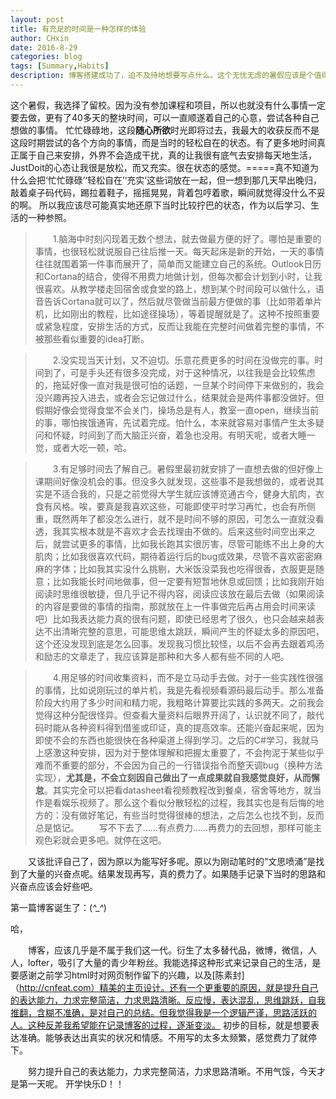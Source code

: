 ```yaml
---
layout: post
title: 有充足的时间是一种怎样的体验
author: CHxin
date: 2016-8-29
categories: blog
tags: [Summary,Habits]
description: 博客搭建成功了，迫不及待地想要写点什么。这个无忧无虑的暑假应该是个值得回味的好题材
---
```


这个暑假，我选择了留校。因为没有参加课程和项目，所以也就没有什么事情一定要去做，更有了40多天的整块时间，可以一直顺遂着自己的心意，尝试各种自己想做的事情。
忙忙碌碌地，这段**随心所欲**时光即将过去，我最大的收获反而不是这段时期尝试的各个方向的事情，而是当时的轻松自在的状态。有了更多地时间真正属于自己来安排，外界不会造成干扰，真的让我很有底气去安排每天地生活，JustDoit的心态让我很是放松，而又充实。很在状态的感觉。=====真不知道为什么会把‘忙忙碌碌’‘轻松自在’‘充实’这些词放在一起，但一想到那几天早出晚归，敲着桌子码代码，踢拉着鞋子，摇摇晃晃，背着包哼着歌，瞬间就觉得没什么不妥的啊。
所以我应该尽可能真实地还原下当时比较拧巴的状态，作为以后学习、生活的一种参照。


> &emsp;&emsp;1.脑海中时刻闪现着无数个想法，就去做最方便的好了。哪怕是重要的事情，也很轻松就说服自己往后推一天。每天起床是新的开始，一天的事情往往就围着第一件事而展开了，简单而又能建立自己的系统。Outlook日历和Cortana的结合，使得不用费力地做计划，但每次都会计划到小时，让我很喜欢。从教学楼走回宿舍或食堂的路上，想到某个时间段可以做什么，语音告诉Cortana就可以了，然后就尽管做当前最方便做的事（比如带着单片机，比如刚出的教程，比如途径操场），等着提醒就是了。这种不按照重要或紧急程度，安排生活的方式，反而让我能在完整时间做着完整的事情，不被那些看似重要的idea打断。

> &emsp;&emsp;2.没实现当天计划，又不迫切。乐意花费更多的时间在没做完的事。时间到了，可是手头还有很多没完成，对于这种情况，以往我是会比较焦虑的，拖延好像一直对我是很可怕的话题，一旦某个时间停下来做别的，我会没兴趣再投入进去，或者会忘记做过什么，结果就会是两件事都没做好。但假期好像会觉得食堂不会关门，操场总是有人，教室一直open，继续当前的事，哪怕挨饿通宵，先试着完成。怕什么，本来就容易对事情产生太多疑问和怀疑，时间到了而大脑正兴奋，着急也没用。有明天呢，或者大睡一觉，或者大吃一顿，哈。

> &emsp;&emsp;3.有足够时间去了解自己。暑假里最初就安排了一直想去做的但好像上课期间好像没机会的事。但没多久就发现，这些事不是我想做的，或者说其实是不适合我的，只是之前觉得大学生就应该博览通古今，健身大肌肉，衣食有风格。唉，要真是我喜欢这些，可能即使平时学习再忙，也会有所侧重，既然两年了都没怎么进行，就不是时间不够的原因，可怎么一直就没看透，我其实根本就是不喜欢才会去找理由不做的。后来这些时间空出来之后，就尝试更多的事情，比如我长跑其实很厉害，尽管可能练不出上身的大肌肉；比如我很喜欢代码，期待着运行后的bug或效果，尽管不喜欢密密麻麻的字体；比如我其实没什么挑剔，大米饭没菜我也吃得很香，衣服更是随意；比如我能长时间地做事，但一定要有短暂地休息或回馈；比如我刚开始阅读时思维很敏捷，但几乎记不得内容，阅读应该放在最后去做（如果阅读的内容是要做的事情的指南，那就放在上一件事做完后再占用会时间来读吧）比如我表达能力真的很有问题，即使已经思考了很久，也只会越来越表达不出清晰完整的意思，可能思维太跳跃，瞬间产生的怀疑太多的原因吧，这个还没发现到底是怎么回事。发现我习惯比较怪，以后不会再去跟着鸡汤和励志的文章走了，我应该算是那种和大多人都有些不同的人吧。

> &emsp;&emsp;4.用足够的时间收集资料，而不是立马动手去做。对于一些实践性很强的事情，比如说刚玩过的单片机，我是先看视频看源码最后动手。那么准备阶段大约用了多少时间和精力呢，我粗略计算要比实践的多两天。之前我会觉得这种分配很怪异。但查看大量资料后眼界开阔了，认识就不同了，敲代码时能从各种资料得到借鉴或印证，真的提高效率。还能兴奋起来呢，因为即使不会的东西也能很快在各种渠道上得到学习。之后的C#学习，我就马上感激这种安排，因为对于整体理解和把握太重要了，不会拘泥于某些似乎难而不重要的部分，不会因为自己的一行错误指令而整天调bug（换种方法实现），**尤其是，不会立刻因自己做出了一点成果就自我感觉良好，从而懈怠**。其实完全可以把看datasheet看视频教程改到餐桌，宿舍等地方，就当作是看娱乐视频了。那么这个看似分散轻松的过程，我其实也是有后悔的地方的：没有做好笔记，有些当时觉得很棒的想法，之后怎么也找不到，反而总是惦记。
> &emsp;&emsp;写不下去了……有点费力……再费力的去回想，那样可能主观色彩就会更多吧。就停在这吧。

&emsp;&emsp;又该批评自己了，因为原以为能写好多呢。原以为刚动笔时的“文思喷涌”是找到了大量的兴奋点呢。结果发现再写，真的费力了。如果随手记录下当时的思路和兴奋点应该会好些吧。


第一篇博客诞生了：(*^_^*)  

哈，  



&emsp;&emsp;博客，应该几乎是不属于我们这一代。衍生了太多替代品，微博，微信，人人，lofter，吸引了大量的青少年粉丝。我能选择这种形式来记录自己的生活，是要感谢之前学习html时对网页制作留下的兴趣，以及[陈素封]（http://cnfeat.com）精美的主页设计。还有一个更重要的原因，就是提升自己的表达能力，力求完整简洁，力求思路清晰。反应慢，表达混乱，思维跳跃，自我推翻，含糊不准确，是对自己的总结。但我觉得我是一个逻辑严谨，思路活跃的人。这种反差我希望能在记录博客的过程，逐渐变淡。
初步的目标，就是想要表达准确。能够表达出真实的状况和情感。不用写的太多太频繁，感觉费力了就停下。

&emsp;&emsp;努力提升自己的表达能力，力求完整简洁，力求思路清晰。不用气馁，今天才是第一天呢。
开学快乐D！！










